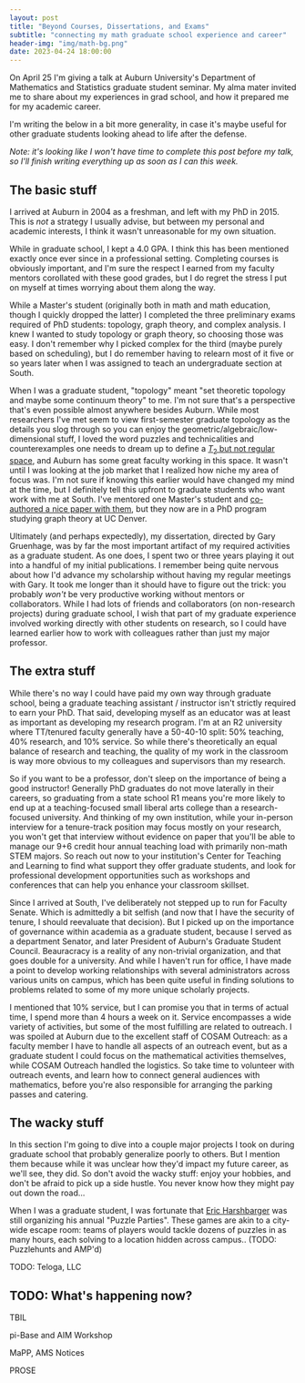 ```yaml
---
layout: post
title: "Beyond Courses, Dissertations, and Exams"
subtitle: "connecting my math graduate school experience and career"
header-img: "img/math-bg.png"
date: 2023-04-24 18:00:00
---
```


On April 25 I'm giving a talk at Auburn University's Department
of Mathematics and Statistics graduate student seminar.
My alma mater invited me to share about my experiences in grad
school, and how it prepared me for my academic career.

I'm writing the below in a bit more generality, in case it's
maybe useful for other graduate students looking ahead to life 
after the defense.

*Note: it's looking like I won't have time to complete this
post before my talk, so I'll finish writing everything
up as soon as I can this week.*

## The basic stuff

I arrived at Auburn in 2004 as a freshman, and left with my PhD
in 2015. This is *not* a strategy I usually advise, but between
my personal and academic interests, I think it wasn't unreasonable
for my own situation.

While in graduate school, I kept a 4.0 GPA. I think this has
been mentioned exactly once ever since in a professional setting.
Completing courses is
obviously important, and I'm sure the respect I earned from
my faculty mentors corollated with these good grades, but I do
regret the stress I put on myself at times worrying about them
along the way.

While a Master's student (originally both in math and math education,
though I quickly dropped the latter) I completed the three preliminary
exams required of PhD students: topology, graph theory, and complex
analysis. I knew I wanted to study topology or graph theory, so choosing
those was easy. I don't remember why I picked complex for the third
(maybe purely based on scheduling), but I do remember having to
relearn most of it five or so years later when I was assigned to teach an
undergraduate section at South.

When I was a graduate student, "topology" meant "set theoretic topology
and maybe some continuum theory" to me. I'm not sure that's a perspective that's even
possible almost anywhere besides Auburn. While most researchers I've met seem to view
first-semester graduate topology as the details you slog through so you can enjoy
the geometric/algebraic/low-dimensional stuff, I loved the word puzzles
and technicalities and counterexamples one needs to dream up to define a
[$T_2$ but not regular space](https://topology.pi-base.org/spaces?q=%24T_2%24%2B~Regular),
and Auburn has some great faculty working in this space.
It wasn't until I was looking at the job market that I realized how niche
my area of focus was. I'm not sure if knowing this earlier would have changed
my mind at the time, but I definitely tell this upfront to graduate
students who want  work with me at South. I've mentored one Master's student
and [co-authored a nice paper with them](https://arxiv.org/abs/2101.01845),
but they now are in a PhD program studying graph theory at UC Denver.

Ultimately (and perhaps expectedly), my dissertation, directed by Gary Gruenhage,
was by far the most important artifact of my required activities as a graduate student.
As one does, I spent two or three years playing it out into a handful of my initial publications.
I remember being quite nervous about how I'd advance my scholarship without having my
regular meetings with Gary. It took me longer than it should have to figure out the trick:
you probably *won't* be very productive working without mentors or collaborators.
While I had lots of friends and collaborators (on non-research projects) during graduate
school, I wish that part of my graduate experience involved working directly with other
students on research, so I could have learned earlier how to work with colleagues
rather than just my major professor.

## The extra stuff

While there's no way I could have paid my own way through
graduate school, being a graduate teaching assistant / instructor
isn't strictly required to earn your PhD. That said, developing
myself as an educator was at least as important as developing
my research program. I'm at an R2 university where TT/tenured
faculty generally have a 50-40-10 split: 50% teaching,
40% research, and 10% service. So while there's theoretically
an equal balance of research and teaching, the quality of
my work in the classroom is way more obvious to my colleagues
and supervisors than my research.

So if you want to be a professor,
don't sleep on the importance of being a good instructor!
Generally PhD graduates do not move laterally in their careers,
so graduating from a state school R1 means you're more likely
to end up at a teaching-focused small liberal arts college than
a research-focused university. And thinking of my own institution,
while your in-person interview for a tenure-track position
may focus mostly on your research, you won't get that interview
without evidence on
paper that you'll be able to manage our 9+6 credit hour
annual teaching load with primarily non-math STEM majors.
So reach out now to your institution's
Center for Teaching and Learning to find what support they offer
graduate students, and look for professional development opportunities
such as workshops and conferences that can help you
enhance your classroom skillset.

Since I arrived at South, I've deliberately not stepped up to
run for Faculty Senate. Which is admittedly a bit selfish (and now
that I have the security of tenure, I should reevaluate that decision).
But I picked up on the importance of governance within academia as
a graduate student, because I served as a department Senator,
and later President of Auburn's Graduate Student Council. Beauracracy
is a reality of any non-trivial organization, and that goes double
for a university. And while I haven't run for office, I have made a point
to develop working relationships with several administrators
across various units on campus, which has been quite useful in finding solutions
to problems related to some of my more unique scholarly projects.

I mentioned that 10% service, but I can promise you that in terms of
actual time, I spend more than 4 hours a week on it. Service encompasses
a wide variety of activities, but some of the most fulfilling are
related to outreach. I was spoiled at Auburn due to the excellent staff
of COSAM Outreach: as a faculty member I have to handle all aspects of
an outreach event, but as a graduate student I could focus on the
mathematical activities themselves, while COSAM Outreach handled the
logistics. So take time to volunteer with outreach events, and learn how
to connect general audiences with mathematics, before you're also
responsible for arranging the parking passes and catering.

## The wacky stuff

In this section I'm going to dive into a couple major projects I took
on during graduate school that probably generalize poorly to others.
But I mention them because while it was unclear how they'd impact my
future career, as we'll see, they did. So don't avoid the wacky stuff:
enjoy your hobbies, and don't be afraid to pick up a side hustle.
You never know how they might pay out down the road...

When I was a graduate student, I was fortunate that
[Eric Harshbarger](http://www.ericharshbarger.org/) was still
organizing his annual "Puzzle Parties". These games are akin to
a city-wide escape room: teams of players would tackle dozens of
puzzles in as many hours, each solving to a location hidden across
campus.. (TODO: Puzzlehunts and AMP'd)

TODO: Teloga, LLC

## TODO: What's happening now?

TBIL

pi-Base and AIM Workshop

MaPP, AMS Notices

PROSE
